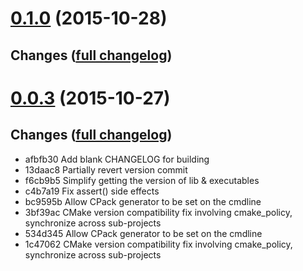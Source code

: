# **[0.1.0](https://github.com/accre/lstore-ibp/tree/ACCRE_0.1.0)** (2015-10-28)

## Changes ([full changelog](https://github.com/accre/lstore-ibp/compare/ACCRE_0.0.2...ACCRE_0.1.0))



# **[0.0.3](https://github.com/accre/lstore-ibp/tree/ACCRE_0.0.3)** (2015-10-27)

## Changes ([full changelog](https://github.com/accre/lstore-ibp/compare/ACCRE_0.0.1...ACCRE_0.0.3))
*  afbfb30 Add blank CHANGELOG for building
*  13daac8 Partially revert version commit
*  f6cb9b5 Simplify getting the version of lib & executables
*  c4b7a19 Fix assert() side effects
*  bc9595b Allow CPack generator to be set on the cmdline
*  3bf39ac CMake version compatibility fix involving cmake_policy, synchronize across sub-projects
*  534d345 Allow CPack generator to be set on the cmdline
*  1c47062 CMake version compatibility fix involving cmake_policy, synchronize across sub-projects


